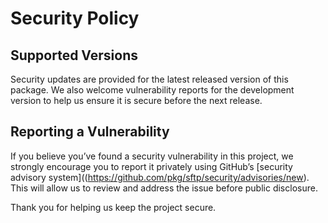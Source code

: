 # Security Policy

## Supported Versions

Security updates are provided for the latest released version of this package.
We also welcome vulnerability reports for the development version to help us ensure it is secure before the next release.

## Reporting a Vulnerability

If you believe you’ve found a security vulnerability in this project, we strongly encourage you to report it privately using GitHub’s [security advisory system]((https://github.com/pkg/sftp/security/advisories/new).
This will allow us to review and address the issue before public disclosure.  

Thank you for helping us keep the project secure.
